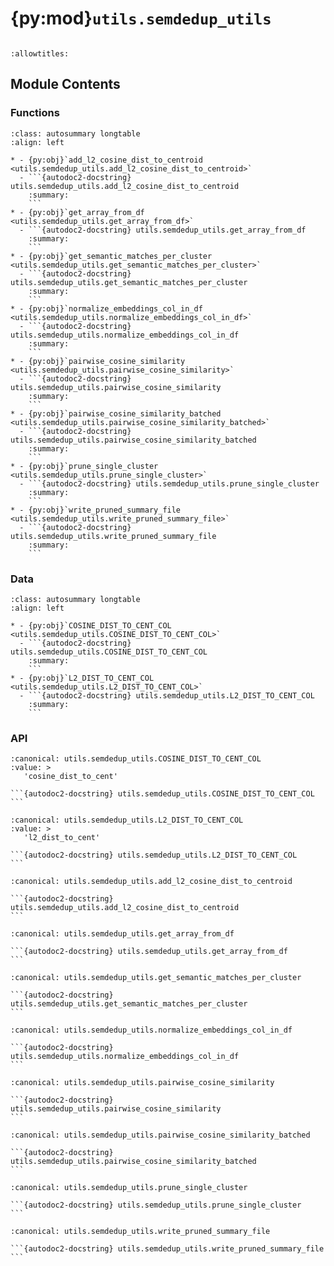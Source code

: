 # {py:mod}`utils.semdedup_utils`

```{py:module} utils.semdedup_utils
```

```{autodoc2-docstring} utils.semdedup_utils
:allowtitles:
```

## Module Contents

### Functions

````{list-table}
:class: autosummary longtable
:align: left

* - {py:obj}`add_l2_cosine_dist_to_centroid <utils.semdedup_utils.add_l2_cosine_dist_to_centroid>`
  - ```{autodoc2-docstring} utils.semdedup_utils.add_l2_cosine_dist_to_centroid
    :summary:
    ```
* - {py:obj}`get_array_from_df <utils.semdedup_utils.get_array_from_df>`
  - ```{autodoc2-docstring} utils.semdedup_utils.get_array_from_df
    :summary:
    ```
* - {py:obj}`get_semantic_matches_per_cluster <utils.semdedup_utils.get_semantic_matches_per_cluster>`
  - ```{autodoc2-docstring} utils.semdedup_utils.get_semantic_matches_per_cluster
    :summary:
    ```
* - {py:obj}`normalize_embeddings_col_in_df <utils.semdedup_utils.normalize_embeddings_col_in_df>`
  - ```{autodoc2-docstring} utils.semdedup_utils.normalize_embeddings_col_in_df
    :summary:
    ```
* - {py:obj}`pairwise_cosine_similarity <utils.semdedup_utils.pairwise_cosine_similarity>`
  - ```{autodoc2-docstring} utils.semdedup_utils.pairwise_cosine_similarity
    :summary:
    ```
* - {py:obj}`pairwise_cosine_similarity_batched <utils.semdedup_utils.pairwise_cosine_similarity_batched>`
  - ```{autodoc2-docstring} utils.semdedup_utils.pairwise_cosine_similarity_batched
    :summary:
    ```
* - {py:obj}`prune_single_cluster <utils.semdedup_utils.prune_single_cluster>`
  - ```{autodoc2-docstring} utils.semdedup_utils.prune_single_cluster
    :summary:
    ```
* - {py:obj}`write_pruned_summary_file <utils.semdedup_utils.write_pruned_summary_file>`
  - ```{autodoc2-docstring} utils.semdedup_utils.write_pruned_summary_file
    :summary:
    ```
````

### Data

````{list-table}
:class: autosummary longtable
:align: left

* - {py:obj}`COSINE_DIST_TO_CENT_COL <utils.semdedup_utils.COSINE_DIST_TO_CENT_COL>`
  - ```{autodoc2-docstring} utils.semdedup_utils.COSINE_DIST_TO_CENT_COL
    :summary:
    ```
* - {py:obj}`L2_DIST_TO_CENT_COL <utils.semdedup_utils.L2_DIST_TO_CENT_COL>`
  - ```{autodoc2-docstring} utils.semdedup_utils.L2_DIST_TO_CENT_COL
    :summary:
    ```
````

### API

````{py:data} COSINE_DIST_TO_CENT_COL
:canonical: utils.semdedup_utils.COSINE_DIST_TO_CENT_COL
:value: >
   'cosine_dist_to_cent'

```{autodoc2-docstring} utils.semdedup_utils.COSINE_DIST_TO_CENT_COL
```

````

````{py:data} L2_DIST_TO_CENT_COL
:canonical: utils.semdedup_utils.L2_DIST_TO_CENT_COL
:value: >
   'l2_dist_to_cent'

```{autodoc2-docstring} utils.semdedup_utils.L2_DIST_TO_CENT_COL
```

````

````{py:function} add_l2_cosine_dist_to_centroid(df: cudf.DataFrame, embedding_col: str, centroids: cupy.ndarray) -> cudf.DataFrame
:canonical: utils.semdedup_utils.add_l2_cosine_dist_to_centroid

```{autodoc2-docstring} utils.semdedup_utils.add_l2_cosine_dist_to_centroid
```
````

````{py:function} get_array_from_df(df: cudf.DataFrame, embedding_col: str) -> cupy.ndarray
:canonical: utils.semdedup_utils.get_array_from_df

```{autodoc2-docstring} utils.semdedup_utils.get_array_from_df
```
````

````{py:function} get_semantic_matches_per_cluster(cluster_id: int, emb_by_clust_dir: str, id_col: str, output_dir: str, embedding_col: str, which_to_keep: typing.Literal[hard, easy, random], sim_metric: typing.Literal[cosine, l2], batched_cosine_similarity: int = 1024) -> None
:canonical: utils.semdedup_utils.get_semantic_matches_per_cluster

```{autodoc2-docstring} utils.semdedup_utils.get_semantic_matches_per_cluster
```
````

````{py:function} normalize_embeddings_col_in_df(df: cudf.DataFrame, embedding_col: str) -> cudf.DataFrame
:canonical: utils.semdedup_utils.normalize_embeddings_col_in_df

```{autodoc2-docstring} utils.semdedup_utils.normalize_embeddings_col_in_df
```
````

````{py:function} pairwise_cosine_similarity(cluster_reps: torch.Tensor, device: typing.Literal[cuda, cpu]) -> tuple[cupy.ndarray, cupy.ndarray]
:canonical: utils.semdedup_utils.pairwise_cosine_similarity

```{autodoc2-docstring} utils.semdedup_utils.pairwise_cosine_similarity
```
````

````{py:function} pairwise_cosine_similarity_batched(cluster_reps: torch.Tensor, device: typing.Literal[cuda, cpu], batch_size: int = 1024) -> tuple[cupy.ndarray, cupy.ndarray]
:canonical: utils.semdedup_utils.pairwise_cosine_similarity_batched

```{autodoc2-docstring} utils.semdedup_utils.pairwise_cosine_similarity_batched
```
````

````{py:function} prune_single_cluster(cluster_id: int, id_col: str, emb_by_clust_dir: str, semdedup_pruning_tables_dir: str, eps: float) -> cudf.DataFrame
:canonical: utils.semdedup_utils.prune_single_cluster

```{autodoc2-docstring} utils.semdedup_utils.prune_single_cluster
```
````

````{py:function} write_pruned_summary_file(eps: float, emb_by_clust_dir: str, filtered_unique_ids_path: str, output_summary_file: str, logger: logging.Logger) -> None
:canonical: utils.semdedup_utils.write_pruned_summary_file

```{autodoc2-docstring} utils.semdedup_utils.write_pruned_summary_file
```
````
